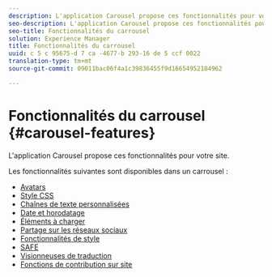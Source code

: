 ```yaml
---
description: L'application Carousel propose ces fonctionnalités pour votre site.
seo-description: L'application Carousel propose ces fonctionnalités pour votre site.
seo-title: Fonctionnalités du carrousel
solution: Experience Manager
title: Fonctionnalités du carrousel
uuid: c 5 c 95675-d 7 ca -4677-b 293-16 de 5 ccf 0022
translation-type: tm+mt
source-git-commit: 09011bac06f4a1c39836455f9d16654952184962

---
```



# Fonctionnalités du carrousel {#carousel-features}

L'application Carousel propose ces fonctionnalités pour votre site.

Les fonctionnalités suivantes sont disponibles dans un carrousel :

* [Avatars](/help/using/c-features-livefyre/c-styling-features/c-avatars.md#c_avatars)
* [Style CSS](/help/using/c-features-livefyre/c-styling-features/c-css-styling-branding.md#c_css_styling_branding)
* [Chaînes de texte personnalisées](/help/using/c-features-livefyre/c-custom-text-strings.md#c_custom_text_strings)
* [Date et horodatage](/help/using/c-features-livefyre/c-styling-features/c-date-and-timestamp.md#c_date_and_timestamp)
* [Éléments à charger](/help/using/c-features-livefyre/c-content-behavior-features/c-content-behavior-features.md#section_q5w_mzl_d1b)
* [Partage sur les réseaux sociaux](/help/using/c-features-livefyre/c-social-sharing/c-social-sharing.md#c_social_sharing)
* [Fonctionnalités de style](/help/using/c-features-livefyre/c-styling-features/c-styling-features.md#c_styling_features)
* [SAFE](/help/using/c-features-livefyre/c-about-moderation/c-moderation.md#c_moderation)
* [Visionneuses de traduction](/help/using/c-settings-other/c-translation-sets/c-translation-sets.md#c_translation_sets)
* [Fonctions de contribution sur site](/help/using/c-features-livefyre/c-on-site-contribution-features.md#section_vzs_t2s_d1b)

